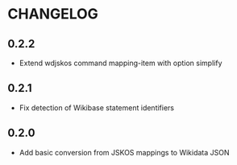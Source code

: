 # CHANGELOG

## 0.2.2

* Extend wdjskos command mapping-item with option simplify

## 0.2.1

* Fix detection of Wikibase statement identifiers

## 0.2.0

* Add basic conversion from JSKOS mappings to Wikidata JSON

